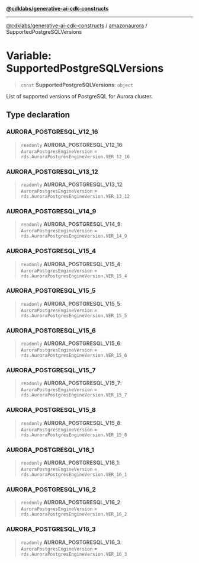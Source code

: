 [**@cdklabs/generative-ai-cdk-constructs**](../../../../README.md)

***

[@cdklabs/generative-ai-cdk-constructs](../../../../README.md) / [amazonaurora](../README.md) / SupportedPostgreSQLVersions

# Variable: SupportedPostgreSQLVersions

> `const` **SupportedPostgreSQLVersions**: `object`

List of supported versions of PostgreSQL for Aurora cluster.

## Type declaration

### AURORA\_POSTGRESQL\_V12\_16

> `readonly` **AURORA\_POSTGRESQL\_V12\_16**: `AuroraPostgresEngineVersion` = `rds.AuroraPostgresEngineVersion.VER_12_16`

### AURORA\_POSTGRESQL\_V13\_12

> `readonly` **AURORA\_POSTGRESQL\_V13\_12**: `AuroraPostgresEngineVersion` = `rds.AuroraPostgresEngineVersion.VER_13_12`

### AURORA\_POSTGRESQL\_V14\_9

> `readonly` **AURORA\_POSTGRESQL\_V14\_9**: `AuroraPostgresEngineVersion` = `rds.AuroraPostgresEngineVersion.VER_14_9`

### AURORA\_POSTGRESQL\_V15\_4

> `readonly` **AURORA\_POSTGRESQL\_V15\_4**: `AuroraPostgresEngineVersion` = `rds.AuroraPostgresEngineVersion.VER_15_4`

### AURORA\_POSTGRESQL\_V15\_5

> `readonly` **AURORA\_POSTGRESQL\_V15\_5**: `AuroraPostgresEngineVersion` = `rds.AuroraPostgresEngineVersion.VER_15_5`

### AURORA\_POSTGRESQL\_V15\_6

> `readonly` **AURORA\_POSTGRESQL\_V15\_6**: `AuroraPostgresEngineVersion` = `rds.AuroraPostgresEngineVersion.VER_15_6`

### AURORA\_POSTGRESQL\_V15\_7

> `readonly` **AURORA\_POSTGRESQL\_V15\_7**: `AuroraPostgresEngineVersion` = `rds.AuroraPostgresEngineVersion.VER_15_7`

### AURORA\_POSTGRESQL\_V15\_8

> `readonly` **AURORA\_POSTGRESQL\_V15\_8**: `AuroraPostgresEngineVersion` = `rds.AuroraPostgresEngineVersion.VER_15_8`

### AURORA\_POSTGRESQL\_V16\_1

> `readonly` **AURORA\_POSTGRESQL\_V16\_1**: `AuroraPostgresEngineVersion` = `rds.AuroraPostgresEngineVersion.VER_16_1`

### AURORA\_POSTGRESQL\_V16\_2

> `readonly` **AURORA\_POSTGRESQL\_V16\_2**: `AuroraPostgresEngineVersion` = `rds.AuroraPostgresEngineVersion.VER_16_2`

### AURORA\_POSTGRESQL\_V16\_3

> `readonly` **AURORA\_POSTGRESQL\_V16\_3**: `AuroraPostgresEngineVersion` = `rds.AuroraPostgresEngineVersion.VER_16_3`
